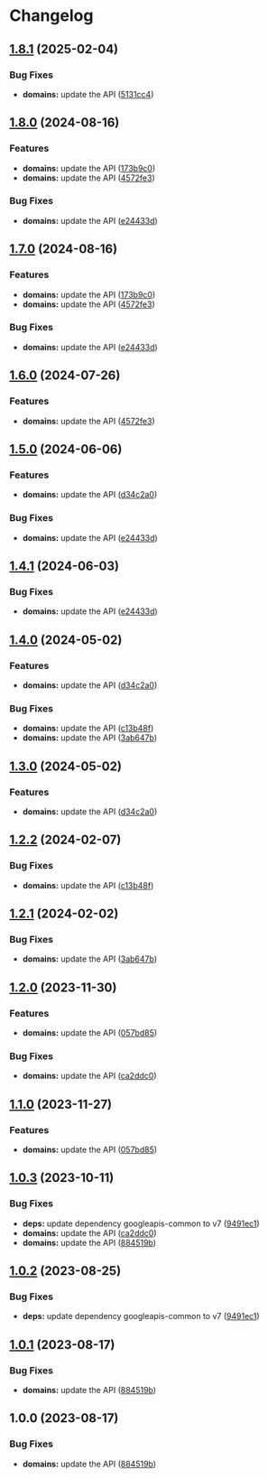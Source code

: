 # Changelog

## [1.8.1](https://github.com/googleapis/google-api-nodejs-client/compare/domains-v1.8.0...domains-v1.8.1) (2025-02-04)


### Bug Fixes

* **domains:** update the API ([5131cc4](https://github.com/googleapis/google-api-nodejs-client/commit/5131cc4ec3b25f69be27d3b9d64ca9a8018dc0a9))

## [1.8.0](https://github.com/googleapis/google-api-nodejs-client/compare/domains-v1.7.0...domains-v1.8.0) (2024-08-16)


### Features

* **domains:** update the API ([173b9c0](https://github.com/googleapis/google-api-nodejs-client/commit/173b9c0aaa6dbab27ab51408e6bcdb57a29379de))
* **domains:** update the API ([4572fe3](https://github.com/googleapis/google-api-nodejs-client/commit/4572fe3ad765bec09e83d4fbd3497585b406f43c))


### Bug Fixes

* **domains:** update the API ([e24433d](https://github.com/googleapis/google-api-nodejs-client/commit/e24433d3aca2e97884cb42a17ad6e662c51b1fa8))

## [1.7.0](https://github.com/googleapis/google-api-nodejs-client/compare/domains-v1.6.0...domains-v1.7.0) (2024-08-16)


### Features

* **domains:** update the API ([173b9c0](https://github.com/googleapis/google-api-nodejs-client/commit/173b9c0aaa6dbab27ab51408e6bcdb57a29379de))
* **domains:** update the API ([4572fe3](https://github.com/googleapis/google-api-nodejs-client/commit/4572fe3ad765bec09e83d4fbd3497585b406f43c))


### Bug Fixes

* **domains:** update the API ([e24433d](https://github.com/googleapis/google-api-nodejs-client/commit/e24433d3aca2e97884cb42a17ad6e662c51b1fa8))

## [1.6.0](https://github.com/googleapis/google-api-nodejs-client/compare/domains-v1.5.0...domains-v1.6.0) (2024-07-26)


### Features

* **domains:** update the API ([4572fe3](https://github.com/googleapis/google-api-nodejs-client/commit/4572fe3ad765bec09e83d4fbd3497585b406f43c))

## [1.5.0](https://github.com/googleapis/google-api-nodejs-client/compare/domains-v1.4.1...domains-v1.5.0) (2024-06-06)


### Features

* **domains:** update the API ([d34c2a0](https://github.com/googleapis/google-api-nodejs-client/commit/d34c2a09071ea3431f88ce0b6be0757a9682f66e))


### Bug Fixes

* **domains:** update the API ([e24433d](https://github.com/googleapis/google-api-nodejs-client/commit/e24433d3aca2e97884cb42a17ad6e662c51b1fa8))

## [1.4.1](https://github.com/googleapis/google-api-nodejs-client/compare/domains-v1.4.0...domains-v1.4.1) (2024-06-03)


### Bug Fixes

* **domains:** update the API ([e24433d](https://github.com/googleapis/google-api-nodejs-client/commit/e24433d3aca2e97884cb42a17ad6e662c51b1fa8))

## [1.4.0](https://github.com/googleapis/google-api-nodejs-client/compare/domains-v1.3.0...domains-v1.4.0) (2024-05-02)


### Features

* **domains:** update the API ([d34c2a0](https://github.com/googleapis/google-api-nodejs-client/commit/d34c2a09071ea3431f88ce0b6be0757a9682f66e))


### Bug Fixes

* **domains:** update the API ([c13b48f](https://github.com/googleapis/google-api-nodejs-client/commit/c13b48f8337009a023b831c8db4368e51d49da0f))
* **domains:** update the API ([3ab647b](https://github.com/googleapis/google-api-nodejs-client/commit/3ab647b49cebf3c54bc34054da5d419d0c0cffa5))

## [1.3.0](https://github.com/googleapis/google-api-nodejs-client/compare/domains-v1.2.2...domains-v1.3.0) (2024-05-02)


### Features

* **domains:** update the API ([d34c2a0](https://github.com/googleapis/google-api-nodejs-client/commit/d34c2a09071ea3431f88ce0b6be0757a9682f66e))

## [1.2.2](https://github.com/googleapis/google-api-nodejs-client/compare/domains-v1.2.1...domains-v1.2.2) (2024-02-07)


### Bug Fixes

* **domains:** update the API ([c13b48f](https://github.com/googleapis/google-api-nodejs-client/commit/c13b48f8337009a023b831c8db4368e51d49da0f))

## [1.2.1](https://github.com/googleapis/google-api-nodejs-client/compare/domains-v1.2.0...domains-v1.2.1) (2024-02-02)


### Bug Fixes

* **domains:** update the API ([3ab647b](https://github.com/googleapis/google-api-nodejs-client/commit/3ab647b49cebf3c54bc34054da5d419d0c0cffa5))

## [1.2.0](https://github.com/googleapis/google-api-nodejs-client/compare/domains-v1.1.0...domains-v1.2.0) (2023-11-30)


### Features

* **domains:** update the API ([057bd85](https://github.com/googleapis/google-api-nodejs-client/commit/057bd85dc58014703db7f72f964de4347bd50ed0))


### Bug Fixes

* **domains:** update the API ([ca2ddc0](https://github.com/googleapis/google-api-nodejs-client/commit/ca2ddc03f13106e95bf6eda8f337825d32daf4dc))

## [1.1.0](https://github.com/googleapis/google-api-nodejs-client/compare/domains-v1.0.3...domains-v1.1.0) (2023-11-27)


### Features

* **domains:** update the API ([057bd85](https://github.com/googleapis/google-api-nodejs-client/commit/057bd85dc58014703db7f72f964de4347bd50ed0))

## [1.0.3](https://github.com/googleapis/google-api-nodejs-client/compare/domains-v1.0.2...domains-v1.0.3) (2023-10-11)


### Bug Fixes

* **deps:** update dependency googleapis-common to v7 ([9491ec1](https://github.com/googleapis/google-api-nodejs-client/commit/9491ec1cdc3c413e7d73edcfcd59cf5c28a7c855))
* **domains:** update the API ([ca2ddc0](https://github.com/googleapis/google-api-nodejs-client/commit/ca2ddc03f13106e95bf6eda8f337825d32daf4dc))
* **domains:** update the API ([884519b](https://github.com/googleapis/google-api-nodejs-client/commit/884519bf3a0a75c195db2be7b711139bfe66c655))

## [1.0.2](https://github.com/googleapis/google-api-nodejs-client/compare/domains-v1.0.1...domains-v1.0.2) (2023-08-25)


### Bug Fixes

* **deps:** update dependency googleapis-common to v7 ([9491ec1](https://github.com/googleapis/google-api-nodejs-client/commit/9491ec1cdc3c413e7d73edcfcd59cf5c28a7c855))

## [1.0.1](https://github.com/googleapis/google-api-nodejs-client/compare/domains-v1.0.0...domains-v1.0.1) (2023-08-17)


### Bug Fixes

* **domains:** update the API ([884519b](https://github.com/googleapis/google-api-nodejs-client/commit/884519bf3a0a75c195db2be7b711139bfe66c655))

## 1.0.0 (2023-08-17)


### Bug Fixes

* **domains:** update the API ([884519b](https://github.com/googleapis/google-api-nodejs-client/commit/884519bf3a0a75c195db2be7b711139bfe66c655))
